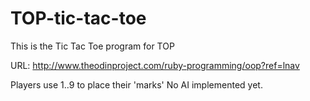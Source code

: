 # TOP-tic-tac-toe

This is the Tic Tac Toe program for TOP

URL: http://www.theodinproject.com/ruby-programming/oop?ref=lnav

Players use 1..9 to place their 'marks'
No AI implemented yet.

